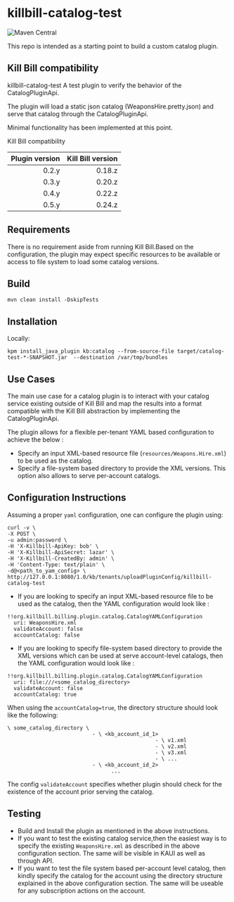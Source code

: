 # killbill-catalog-test
![Maven Central](https://img.shields.io/maven-central/v/org.kill-bill.billing.plugin.java.catalog/catalog-test-plugin?color=blue&label=Maven%20Central)

This repo is intended as a starting point to build a custom catalog plugin.


## Kill Bill compatibility

killbill-catalog-test
A test plugin to verify the behavior of the CatalogPluginApi.

The plugin will load a static json catalog (WeaponsHire.pretty.json) and serve that catalog through the CatalogPluginApi.

Minimal functionality has been implemented at this point.

Kill Bill compatibility


| Plugin version | Kill Bill version |
| -------------: | ----------------: |
| 0.2.y          | 0.18.z            |
| 0.3.y          | 0.20.z            |
| 0.4.y          | 0.22.z            |
| 0.5.y          | 0.24.z            |


## Requirements

There is no requirement aside from running Kill Bill.Based on the configuration, the plugin may expect specific resources to be available or access to file system to load some catalog versions.

## Build

```
mvn clean install -DskipTests
```

## Installation

Locally:

```
kpm install_java_plugin kb:catalog --from-source-file target/catalog-test-*-SNAPSHOT.jar  --destination /var/tmp/bundles
```

## Use Cases

The main use case for a catalog plugin is to interact with your catalog service existing outside of Kill Bill and map the results into a format compatible with the Kill Bill abstraction by implementing the CatalogPluginApi.

The plugin allows for a flexible per-tenant YAML based configuration to achieve the below :
* Specify an input XML-based resource file (`resources/Weapons.Hire.xml`) to be used as the catalog.
* Specify a file-system based directory to provide the XML versions. This option also allows to serve per-account catalogs.

## Configuration Instructions

Assuming a proper `yaml` configuration, one can configure the plugin using:

```
curl -v \
-X POST \
-u admin:password \
-H 'X-Killbill-ApiKey: bob' \
-H 'X-Killbill-ApiSecret: lazar' \
-H 'X-Killbill-CreatedBy: admin' \
-H 'Content-Type: text/plain' \
-d@<path_to_yam_config> \
http://127.0.0.1:8080/1.0/kb/tenants/uploadPluginConfig/killbill-catalog-test
```

* If you are looking to specify an input XML-based resource file to be used as the catalog, then the YAML configuration would look like :

```
!!org.killbill.billing.plugin.catalog.CatalogYAMLConfiguration
  uri: WeaponsHire.xml
  validateAccount: false
  accountCatalog: false
```

* If you are looking to specify file-system based directory to provide the XML versions which can be used at serve account-level catalogs, then the YAML configuration would look like :

```
!!org.killbill.billing.plugin.catalog.CatalogYAMLConfiguration
  uri: file:///<some_catalog_directory>
  validateAccount: false
  accountCatalog: true
```

When using the `accountCatalog=true`, the directory structure should look like the following:

```
\ some_catalog_directory \
                           - \ <kb_account_id_1>
                                               - \ v1.xml
                                               - \ v2.xml
                                               - \ v3.xml
                                               - \ ...
                           - \ <kb_account_id_2>
                                 ...
```

The config `validateAccount` specifies whether plugin should check for the existence of the account prior serving the catalog.

## Testing

* Build and Install the plugin as mentioned in the above instructions.
* If you want to test the existing catalog service,then the easiest way is to specify the existing `WeaponsHire.xml` as described in the above configuration section. The same will be visible in KAUI as well as through API.
* If you want to test the file system based per-account level catalog, then kindly specify the catalog for the account using the directory structure explained in the above configuration section. The same will be useable for any subscription actions on the account. 

